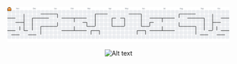 <picture>
  <source media="(prefers-color-scheme: dark)" srcset="https://raw.githubusercontent.com/anyocher/anyocher/output/pacman-contribution-graph-dark.svg">
  <source media="(prefers-color-scheme: light)" srcset="https://raw.githubusercontent.com/anyocher/anyocher/output/pacman-contribution-graph.svg">
  <img alt="pacman contribution graph" src="https://raw.githubusercontent.com/anyocher/anyocher/output/pacman-contribution-graph.svg">
</picture>

<div align="center">
  
![Alt text](https://spotify-recently-played-readme.vercel.app/api?user=q2xysqgo1ohb4r4b59wpo13ab)

</div>


<!--

<p align="center">
  <img src="https://img.shields.io/badge/Focus-CyberSecurity-fff?style=for-the-badge&logo=lock&logoColor=black"     />
</p>

<img src="https://github-readme-activity-graph.vercel.app/graph?username=anyocher&bg_color=white&color=fff&line=fff&point=00000&area=true&hide_border=true">

<div align="center">
  <img src="https://github-readme-activity-graph.vercel.app/graph?username=anyocher&radius=50&theme=react&area=true&order=5" height="280" alt="activity-graph graph"  />
</div>

---

<img src="https://github-readme-activity-graph.vercel.app/graph?username=anyocher&bg_color=white&color=b0abb3&line=fff&point=b55cdb&area=true&hide_border=true">


v
<p align="center">
  <img width="38%" src="https://github-readme-stats.vercel.app/api/top-langs/?username=anyocher&layout=compact&hide_border=true&title_color=ffffff&text_color=ffffff&bg_color=0d1117" />
</p>
<p align="center">
<img src="https://github-readme-stats.vercel.app/api?username=anyocher&show_icons=true&theme=github_dark&hide_border=true&title_color=ffffff&icon_color=ffffff&text_color=ffffff" />
</p>
<img src="https://img.shields.io/badge/Security-Ethical%20Hacker-4f1d82?style=for-the-badge&logo=shield&logoColor=white" />
--!>




